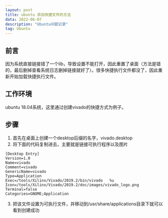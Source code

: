 ```yaml
---
layout: post
title: ubuntu 添加快捷文件的方法
data: 2022-06-07
description: "Ubuntu问题记录"
tag: Ubuntu
---
```


## 前言

因为系统直接链接错了一个lib，导致设置不能打开，因此重置了桌面（方法是错的，最后删掉查看系统日志删掉链接就好了）。很多快捷执行文件都没了，因此重新开始加载快捷执行文件。

## 工作环境

ubuntu 18.04系统，这里通过创建vivado的快捷方式为例子。

## 步骤

1. 首先在桌面上创建一个desktop后缀的名字，vivado.desktop
2. 将下面的代码复制进去，主要就是链接可执行程序以及图片

```
[Desktop Entry]
Version=1.0
Name=vivado
Comment=vivado
GenericName=vivado
Type=Application
Exec=/tools/Xilinx/Vivado/2019.2/bin/vivado   %u
Icon=/tools/Xilinx/Vivado/2019.2/doc/images/vivado_logo.png
Terminal=false
Categories=GNOME;Application
```

3. 把该文件设置为可执行文件，并移动到/usr/share/applications目录下就可以看到创建成功

